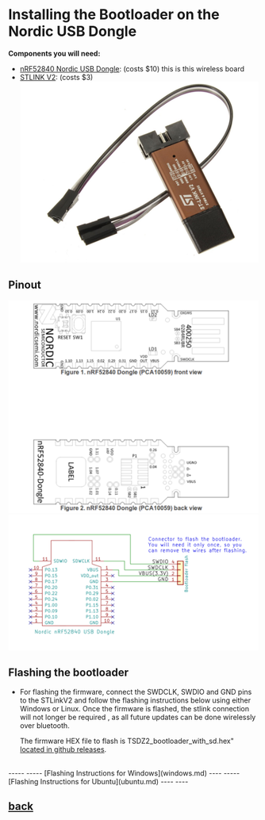 # Installing the Bootloader on the Nordic USB Dongle
**Components you will need:**
* [nRF52840 Nordic USB Dongle](https://www.digikey.com/en/products/detail/nordic-semiconductor-asa/NRF52840-DONGLE/9491124): (costs $10) this is this wireless board
*  [STLINK V2](https://www.ebay.com/c/896036216): (costs $3)
  ![stlink](stlinkv2.png)
  
  ## Pinout

![Pinout](nordic_pinout.png)
![wiring](Ebike_wireless_bootloader-schematic.png)


  
## Flashing the bootloader

* For flashing the firmware, connect the SWDCLK, SWDIO and GND pins to the STLinkV2 and follow the flashing instructions below using either Windows or Linux.
Once the firmware is flashed, the stlink  connection will not longer be required , as all future updates can be done wirelessly over bluetooth. 

  The firmware HEX file to flash is  TSDZ2_bootloader_with_sd.hex" 
  [located in github releases](https://github.com/OpenSourceEBike/TSDZ2_wireless-bootloader/releases).

<br>
-----
-----
[Flashing Instructions for Windows](windows.md)
----
-----
[Flashing Instructions for Ubuntu](ubuntu.md)
----
----
  
## [back](./index.md)
